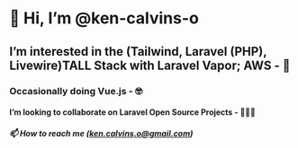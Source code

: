 # 👋 Hi, I’m @ken-calvins-o
## I’m interested in the (Tailwind, Laravel (PHP), Livewire)TALL Stack with Laravel Vapor; AWS - 👀
### Occasionally doing Vue.js - 🤓

#### I’m looking to collaborate on Laravel Open Source Projects - 👨🏽‍💻
##### 📫 How to reach me (ken.calvins.o@gmail.com)



<!---
ken-calvins-o/ken-calvins-o is a ✨ special ✨ repository because its `README.md` (this file) appears on your GitHub profile.
You can click the Preview link to take a look at your changes.
--->
